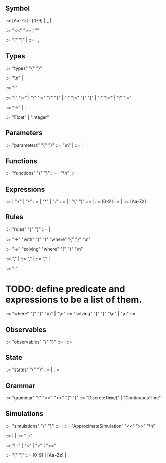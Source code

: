 
## Symbol
<symbol-name> ::= [Aa-Zz] | [0-9] | _ | <symbol-name>

<symbol-parameters> ::= "<<" <symbol-parameter> ">> | ""

<symbol-parameter> ::= "(" <identifier-list> ")" | <identifier-list>
<identifier-list> ::= <symbol-name> | <symbol-name>, <identifier-list>

##  Types
<type-section> ::= "types" <symbol-name> "{" <type-declaration-list> "}"

<type-declaration-list> ::= <type-declaration> "\n" | <type-declaration> <type-declaration-list>

<type-declaration> ::= <symbol-name> <symbol-parameters> ":" <type-signature-list>
                    
<type-assignment> ::= <symbol-name> <symbol-parameters> ":" <type-signature-list> ":=" <literal>
                    | <symbol-name> <symbol-parameters> ":" <type-signature-list> ":=" "{" <type-declaration-list> "}"
                    | <symbol-name> ":" <type-signature-list> ":=" "{" <type-declaration-list> "}"
                    | <symbol-name> ":" <type-signature-list> ":=" <literal>
                    | <symbol-name> ":" <type-signature-list> ":=" <expression>


<type-signature-list> ::= <symbol-name> "->" <type-signature-list> 
                        | <symbol-name>
                        | <built-in-type>

<built-in-type> ::= "Float" | "Integer"

## Parameters
<parameters> ::= "parameters" <symbol-name> "{" <parameter-list> "}"
<parameter-list> ::= <parameter> "\n" | <parameter> <parameter-list>
<parameter> ::= <type-declaration> | <type-assignment>

## Functions
<functions> ::= "functions" <symbol-name> "{" <function-list> "}"
<function-list> ::= <function> <function-list> | <function> "\n"
<function> ::= <type-assignment>

## Expressions
<expression> ::= <term> | <expression> "+" <term> | <expression> "-" <term>
<term> ::= <factor> | <term> "*" <factor> | <term> "/" <factor>
<factor> ::= <number> | <variable> | "(" <expression> ")"
<number> ::= <digit> | <digit> <number>
<digit> ::= [0-9]
<variable> ::= <letter> | <letter> <variable>
<letter> ::= [Aa-Zz] 

## Rules
<rules> ::=  "rules" <symbol-name> "{" <rules-list> "}"
<rule-list> ::= <rule> <rules-list> | <rule>

<rule> ::= <parameterized-types-left>  <symbol-parameters> 
        "->" <parameterized-types-right> <symbol-parameters> "with" "(" <with-clause> ")" "where" "{" <where-clause> "}" "\n"

<solve-rule> ::= <parameterized-type-left> "->" <parameterized-type-right> "solving" <solve-clause> "where" "{" <where-clause> "}" "\n"

<parameterized-types-left> ::= <parameterized-types> "," | <parameterized-type>
<parameterized-types-right> ::= <parameterized-types> "," | <parameterized-type>
<parameterized-types> ::= <parameterized-types> "," | <parameterized-type>

<parameterized-type> ::= <symbol-name> ":" <type-signature-list> 

# TODO:  define predicate and expressions to be a list of them.
<with-clause> ::= <function-type> "where" "{" <predicate> "}" "\n" | <function-type> "\n"
<solve-clause> ::= <function-type> "solving" "{" <expression> "}" "\n" | <function-type> "\n"
<where-clause> ::= <expressions>

## Observables
<observables> ::=  "observables" <symbol-name> "{" <observables-list> "}"
<observable-list> ::= <observable> <observable-list> | <observable>
<observable> ::= <type-declaration>

## State
<states> ::=  "states" <symbol-name> "{" <states-list> "}"
<states-list> ::= <state> <states-list> | <state>
<state> ::= <type-declaration>

## Grammar
<grammar> ::= "grammar" <symbol-name> ":" <time-type> 
          "<<" <parameterized-types> ">>" "{" <rules> "}"
<time-type> ::= "DiscreteTime)" | "ContinuousTime"

## Simulations
<simulations> ::=  "simulations" <symbol-name> "{" <simulations-list> "}"
<simulations-list> ::= <simulation> <simulation-list> | <simulation>
<simulation> ::= "ApproximateSimulation" "<<" <parameterized-types> ">>" "\n"


<rules> ::= <rules> | <rule> | <solve-rule>
<grammar-signature> ::= <parameterized-types-left> "->" <parameterized-types-right>

 <predicate> ::= <symbol-name> "!=" <symbol-name> 
                | <symbol-name> "<" <symbol-name> 
                | <symbol-name> ">" <symbol-name> 
                | <symbol-name> "==" <symbol-name>

<function-type> ::= <symbol-name> "(" <symbol-name> ")"
<literal> ::= [0-9] | [Aa-Zz] | <literal>

